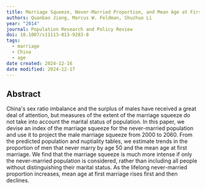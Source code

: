 ```yaml
---
title: Marriage Squeeze, Never-Married Proportion, and Mean Age at First Marriage in China
authors: Quanbao Jiang, Marcus W. Feldman, Shuzhuo Li
year: "2014"
journal: Population Research and Policy Review
doi: 10.1007/s11113-013-9283-8
tags:
  - marriage
  - China
  - age
date created: 2024-12-16
date modified: 2024-12-17
---
```


## Abstract

China's sex ratio imbalance and the surplus of males have received a great deal of attention, but measures of the extent of the marriage squeeze do not take into account the marital status of population. In this paper, we devise an index of the marriage squeeze for the never-married population and use it to project the male marriage squeeze from 2000 to 2060. From the predicted population and nuptiality tables, we estimate trends in the proportion of men that never marry by age 50 and the mean age at first marriage. We find that the marriage squeeze is much more intense if only the never-married population is considered, rather than including all people without distinguishing their marital status. As the lifelong never-married proportion increases, mean age at first marriage rises first and then declines.
